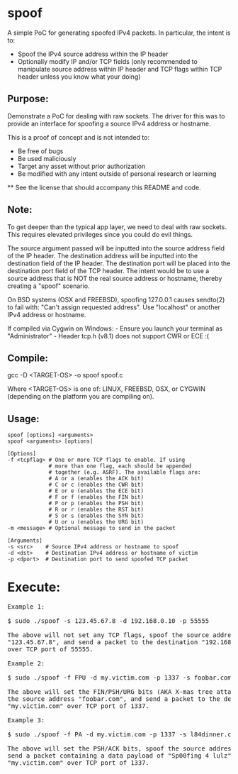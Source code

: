 # spoof

A simple PoC for generating spoofed IPv4 packets. In particular, the 
intent is to:

- Spoof the IPv4 source address within the IP header
- Optionally modify IP and/or TCP fields (only recommended to manipulate 
source address within IP header and TCP flags within TCP header unless 
you know what your doing)

## Purpose:

Demonstrate a PoC for dealing with raw sockets. The driver for this was to 
provide an interface for spoofing a source IPv4 address or hostname.

This is a proof of concept and is not intended to:
- Be free of bugs
- Be used maliciously
- Target any asset without prior authorization
- Be modified with any intent outside of personal research or learning

** See the license that should accompany this README and code.

## Note:

To get deeper than the typical app layer, we need to deal with raw sockets. 
This requires elevated privileges since you could do evil things. 

The source argument passed will be inputted into the source address 
field of the IP header. The destination address will be inputted 
into the destination field of the IP header. The destination port 
will be placed into the destination port field of the TCP header.
The intent would be to use a source address that is NOT the real 
source address or hostname, thereby creating a "spoof" scenario.

On BSD systems (OSX and FREEBSD), spoofing 127.0.0.1 causes sendto(2) to 
fail with: "Can't assign requested address". Use "localhost" or another 
IPv4 address or hostname.

If compiled via Cygwin on Windows:
		- Ensure you launch your terminal as "Administrator"
		- Header tcp.h (v8.1) does not support CWR or ECE :(
    
## Compile:

gcc -D \<TARGET-OS\> -o spoof spoof.c

Where \<TARGET-OS\> is one of: LINUX, FREEBSD, OSX, or CYGWIN (depending on the 
platform you are compiling on).

## Usage:

```
spoof [options] <arguments>
spoof <arguments> [options]

[Options]
-f <tcpflag> # One or more TCP flags to enable. If using
             # more than one flag, each should be appended
             # together (e.g. ASRF). The available flags are:
             # A or a (enables the ACK bit)
             # C or c (enables the CWR bit)
             # E or e (enables the ECE bit)
             # F or f (enables the FIN bit)
             # P or p (enables the PSH bit)
             # R or r (enables the RST bit)
             # S or s (enables the SYN bit)
             # U or u (enables the URG bit)
-m <message> # Optional message to send in the packet

[Arguments]
-s <src>    # Source IPv4 address or hostname to spoof
-d <dst>    # Destination IPv4 address or hostname of victim
-p <dport>  # Destination port to send spoofed TCP packet
```

# Execute:

<pre>
Example 1:
        
$ sudo ./spoof -s 123.45.67.8 -d 192.168.0.10 -p 55555

The above will not set any TCP flags, spoof the source address 
"123.45.67.8", and send a packet to the destination "192.168.0.10" 
over TCP port of 55555.

Example 2:

$ sudo ./spoof -f FPU -d my.victim.com -p 1337 -s foobar.com 

The above will set the FIN/PSH/URG bits (AKA X-mas tree attack), spoof 
the source address "foobar.com", and send a packet to the destination 
"my.victim.com" over TCP port of 1337.

Example 3:

$ sudo ./spoof -f PA -d my.victim.com -p 1337 -s l84dinner.com -m "Sp00fing 4 lulz"

The above will set the PSH/ACK bits, spoof the source address "l84dinner.com", 
send a packet containing a data payload of "Sp00fing 4 lulz" to the destination 
"my.victim.com" over TCP port of 1337.
